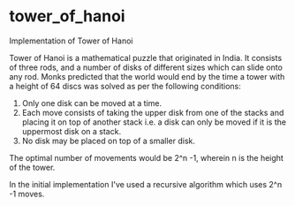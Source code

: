 # tower_of_hanoi
Implementation of Tower of Hanoi

Tower of Hanoi is a mathematical puzzle that originated in India. It consists of three rods, and a number of disks of different sizes which can slide onto any rod. Monks predicted that the world would end by the time a tower with a height of 64 discs was solved as per the following conditions:
1. Only one disk can be moved at a time.
2. Each move consists of taking the upper disk from one of the stacks and placing it on top of another stack i.e. a disk can only be moved if it is the uppermost disk on a stack.
3. No disk may be placed on top of a smaller disk.

The optimal number of movements would be 2^n -1, wherein n is the height of the tower.

In the initial implementation I've used a recursive algorithm which uses 2^n -1 moves.
